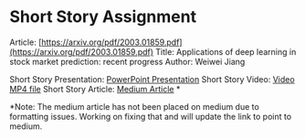 # Short Story Assignment

Article: [https://arxiv.org/pdf/2003.01859.pdf](https://arxiv.org/pdf/2003.01859.pdf)
Title: Applications of deep learning in stock market prediction: recent progress
Author: Weiwei Jiang

Short Story Presentation: [PowerPoint Presentation](https://github.com/plodha/CMPE258_homework_0/blob/master/Short%20Story/Short%20Story%20Presentation.pdf)
Short Story Video: [Video MP4 file](https://github.com/plodha/CMPE258_homework_0/blob/master/Short%20Story/Short-Story-Video-compressed.mp4)
Short Story Article: [Medium Article](https://github.com/plodha/CMPE258_homework_0/blob/master/Short%20Story/Medium%20Article.pdf) *


*Note: The medium article has not been placed on medium due to formatting issues. Working on fixing that and will update the link to point to medium. 
